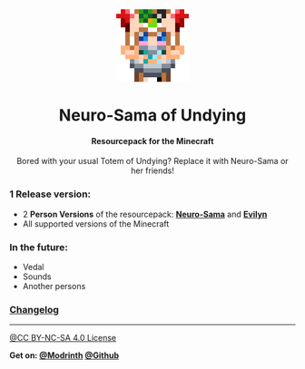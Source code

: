 <div align=center>
<img src="./page/title.png">
<h1> Neuro-Sama of Undying </h1>
<h4> Resourcepack for the Minecraft </h4>
<p> Bored with your usual Totem of Undying? Replace it with Neuro-Sama or her friends! </p>
</div>

### 1 Release version:
- 2 **Person Versions** of the resourcepack: **[Neuro-Sama](./page/neuro-sama/neuro-sama.md)** and **[Evilyn](./page/evilyn/evilyn.md)**
- All supported versions of the Minecraft

### In the future:
* Vedal
* Sounds
* Another persons

### [Changelog](CHANGELOG.md)

-----

[@CC BY-NC-SA 4.0 License](https://creativecommons.org/licenses/by-nc-sa/4.0)

**Get on:
[@Modrinth](https://modrinth.com/resourcepack/neurosama-of-undying)
[@Github](https://github.com/ami-amai/neurosama-of-undying)**